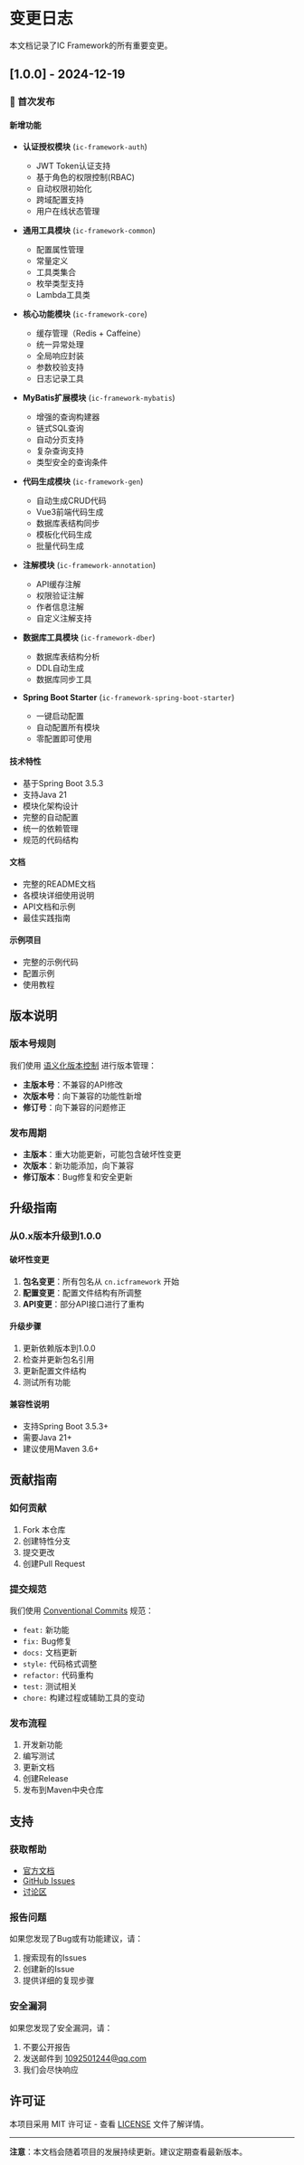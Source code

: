 # 变更日志

本文档记录了IC Framework的所有重要变更。

## [1.0.0] - 2024-12-19

### 🎉 首次发布

#### 新增功能
- **认证授权模块** (`ic-framework-auth`)
  - JWT Token认证支持
  - 基于角色的权限控制(RBAC)
  - 自动权限初始化
  - 跨域配置支持
  - 用户在线状态管理

- **通用工具模块** (`ic-framework-common`)
  - 配置属性管理
  - 常量定义
  - 工具类集合
  - 枚举类型支持
  - Lambda工具类

- **核心功能模块** (`ic-framework-core`)
  - 缓存管理（Redis + Caffeine）
  - 统一异常处理
  - 全局响应封装
  - 参数校验支持
  - 日志记录工具

- **MyBatis扩展模块** (`ic-framework-mybatis`)
  - 增强的查询构建器
  - 链式SQL查询
  - 自动分页支持
  - 复杂查询支持
  - 类型安全的查询条件

- **代码生成模块** (`ic-framework-gen`)
  - 自动生成CRUD代码
  - Vue3前端代码生成
  - 数据库表结构同步
  - 模板化代码生成
  - 批量代码生成

- **注解模块** (`ic-framework-annotation`)
  - API缓存注解
  - 权限验证注解
  - 作者信息注解
  - 自定义注解支持

- **数据库工具模块** (`ic-framework-dber`)
  - 数据库表结构分析
  - DDL自动生成
  - 数据库同步工具

- **Spring Boot Starter** (`ic-framework-spring-boot-starter`)
  - 一键启动配置
  - 自动配置所有模块
  - 零配置即可使用

#### 技术特性
- 基于Spring Boot 3.5.3
- 支持Java 21
- 模块化架构设计
- 完整的自动配置
- 统一的依赖管理
- 规范的代码结构

#### 文档
- 完整的README文档
- 各模块详细使用说明
- API文档和示例
- 最佳实践指南

#### 示例项目
- 完整的示例代码
- 配置示例
- 使用教程

## 版本说明

### 版本号规则
我们使用 [语义化版本控制](https://semver.org/lang/zh-CN/) 进行版本管理：

- **主版本号**：不兼容的API修改
- **次版本号**：向下兼容的功能性新增
- **修订号**：向下兼容的问题修正

### 发布周期
- **主版本**：重大功能更新，可能包含破坏性变更
- **次版本**：新功能添加，向下兼容
- **修订版本**：Bug修复和安全更新

## 升级指南

### 从0.x版本升级到1.0.0

#### 破坏性变更
1. **包名变更**：所有包名从 `cn.icframework` 开始
2. **配置变更**：配置文件结构有所调整
3. **API变更**：部分API接口进行了重构

#### 升级步骤
1. 更新依赖版本到1.0.0
2. 检查并更新包名引用
3. 更新配置文件结构
4. 测试所有功能

#### 兼容性说明
- 支持Spring Boot 3.5.3+
- 需要Java 21+
- 建议使用Maven 3.6+

## 贡献指南

### 如何贡献
1. Fork 本仓库
2. 创建特性分支
3. 提交更改
4. 创建Pull Request

### 提交规范
我们使用 [Conventional Commits](https://www.conventionalcommits.org/) 规范：

- `feat:` 新功能
- `fix:` Bug修复
- `docs:` 文档更新
- `style:` 代码格式调整
- `refactor:` 代码重构
- `test:` 测试相关
- `chore:` 构建过程或辅助工具的变动

### 发布流程
1. 开发新功能
2. 编写测试
3. 更新文档
4. 创建Release
5. 发布到Maven中央仓库

## 支持

### 获取帮助
- [官方文档](https://icframework.chinahg.top)
- [GitHub Issues](https://github.com/your-org/ic-framework/issues)
- [讨论区](https://github.com/your-org/ic-framework/discussions)

### 报告问题
如果您发现了Bug或有功能建议，请：
1. 搜索现有的Issues
2. 创建新的Issue
3. 提供详细的复现步骤

### 安全漏洞
如果您发现了安全漏洞，请：
1. 不要公开报告
2. 发送邮件到 1092501244@qq.com
3. 我们会尽快响应

## 许可证

本项目采用 MIT 许可证 - 查看 [LICENSE](LICENSE) 文件了解详情。

---

**注意**：本文档会随着项目的发展持续更新。建议定期查看最新版本。 